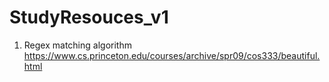 # StudyResouces_v1

1. Regex matching algorithm   
https://www.cs.princeton.edu/courses/archive/spr09/cos333/beautiful.html    
